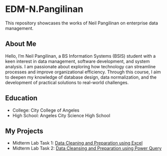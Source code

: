 # EDM-N.Pangilinan
This repository showcases the works of Neil Pangilinan on enterprise data management.

## About Me
Hello, I’m Neil Pangilinan, a BS Information Systems (BSIS) student with a keen interest in data management, software development, and system analysis. I am passionate about exploring how technology can streamline processes and improve organizational efficiency. Through this course, I aim to deepen my knowledge of database design, data normalization, and the development of practical solutions to real-world challenges.

## Education
- College: City College of Angeles
- High School: Angeles City Science High School
  
## My Projects
- Midterm Lab Task 1: [Data Cleaning and Preparation using Excel](https://github.com/npangilinan-CCA/EDM-N.Pangilinan/blob/main/Midterm%20Lab%20Task%201/process.md)
- Midterm Lab Task 2: [Data Cleansing and Preparation using Power Query](https://github.com/npangilinan-CCA/EDM-N.Pangilinan/blob/main/Midterm%20Lab%20Task%202/process.md)

